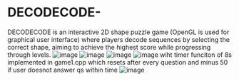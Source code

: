 # DECODECODE-
DECODECODE is an interactive 2D shape puzzle game (OpenGL is used for graphical user interface) where players decode sequences by selecting the correct shape, aiming to achieve the highest score while progressing through levels.
![image](https://github.com/Mamoonalatif/DECODECODE-/assets/151760913/32d4e2d1-1fe5-41a8-bd6c-186fc82f413e)
![image](https://github.com/Mamoonalatif/DECODECODE-/assets/151760913/fadb9842-073c-4461-8365-9bd9b897d13d)
![image](https://github.com/Mamoonalatif/DECODECODE-/assets/151760913/31e2d40c-c4f2-4f80-b1b6-c1c70b3ab9ac)
![image](https://github.com/Mamoonalatif/DECODECODE-/assets/151760913/61dc6e95-3902-4b89-8298-22d9ff0d4086)
wiht timer funciton of 8s implemented in game1.cpp which resets after every question and minus 50 if user doesnot answer qs within time
![image](https://github.com/user-attachments/assets/6f3b762f-e5d6-43f7-b922-082982d473af)




